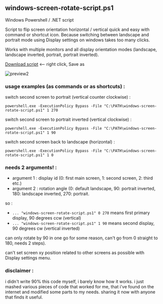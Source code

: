 ## windows-screen-rotate-script.ps1

Windows Powershell / .NET script

Script to flip screen orientation horizontal / vertical quick and easy with command or shortcut icon. Because switching between landscape and portrait mode using Display settings on windows takes too many clicks.

Works with multiple monitors and all display orientation modes (landscape, landscape inverted, portrait, portrait inverted).


[Download script](https://raw.githubusercontent.com/gmiwoj/windows-screen-rotate-script.ps1/main/windows-screen-rotate-script.ps1) <-- right click, Save as



![preview2](https://support.content.office.net/en-us/media/96e92630-bbfe-4292-bbfc-fbb4a4908c8e.png)



### usage examples (as commands or as shortcuts) :

switch second screen to portrait (vertical counter clockwise) :

`powershell.exe -ExecutionPolicy Bypass -File "C:\PATH\windows-screen-rotate-script.ps1" 1 270`

switch second screen to portrait inverted (vertical clockwise) :

`powershell.exe -ExecutionPolicy Bypass -File "C:\PATH\windows-screen-rotate-script.ps1" 1 90`

switch second screen back to landscape (horizontal) :

`powershell.exe -ExecutionPolicy Bypass -File "C:\PATH\windows-screen-rotate-script.ps1" 1 0`



### needs 2 arguments! :
- argument 1 : display id (0: first main screen, 1: second screen, 2: third etc.)
- argument 2 : rotation angle (0: default landscape, 90: portrait inverted, 180: landscape inverted, 270: portrait. 

so :

- `... "windows-screen-rotate-script.ps1" 0 270` means first primary display, 90 degrees ccw (vertical)
- `... "windows-screen-rotate-script.ps1" 1 90`  means second display, 90 degrees cw (vertical inverted)


can only rotate by 90 in one go for some reason, can't go from 0 straight to 180, needs 2 steps).

can't set screen xy position related to other screens as possible with Display settings menu. 



### disclaimer :

i didn't write 90% this code myself, i barely know how it works. i just mashed various pieces of code that worked for me, that i've found on the internet and modified some parts to my needs. sharing it now with anyone that finds it useful.
